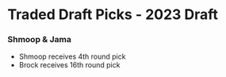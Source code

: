 # Traded Draft Picks - 2023 Draft

### Shmoop & Jama
* Shmoop receives 4th round pick
* Brock receives 16th round pick
